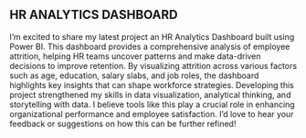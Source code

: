 ## HR ANALYTICS DASHBOARD
I’m excited to share my latest project an HR Analytics Dashboard built using Power BI. This dashboard provides a comprehensive analysis of employee attrition, helping HR teams uncover patterns and make data-driven decisions to improve retention. By visualizing attrition across various factors such as age, education, salary slabs, and job roles, the dashboard highlights key insights that can shape workforce strategies. Developing this project strengthened my skills in data visualization, analytical thinking, and storytelling with data.
I believe tools like this play a crucial role in enhancing organizational performance and employee satisfaction.
I’d love to hear your feedback or suggestions on how this can be further refined!
